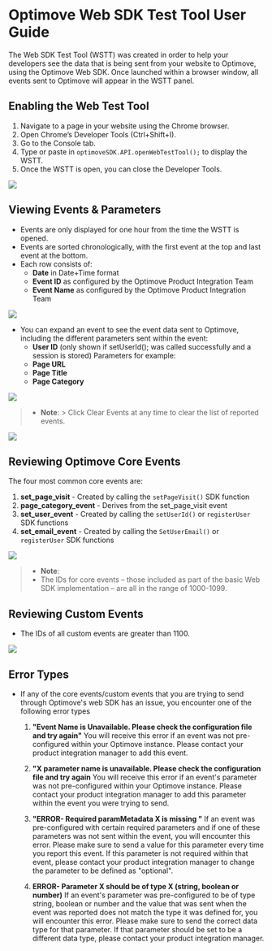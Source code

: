 # Optimove Web SDK Test Tool User Guide
The Web SDK Test Tool (WSTT) was created in order to help your developers see the data that is being sent from your website to Optimove, using the Optimove Web SDK. Once launched within a browser window, all events sent to Optimove will appear in the WSTT panel.

## Enabling the Web Test Tool
1. Navigate to a page in your website using the Chrome browser.
2. Open Chrome’s Developer Tools (Ctrl+Shift+I).
3. Go to the Console tab.
4. Type or paste in  `optimoveSDK.API.openWebTestTool();` to display the WSTT.
4. Once the WSTT is open, you can close the Developer Tools.
<p align="left"><img src="https://raw.githubusercontent.com/optimove-tech/Web-SDK-Integration-Guide/master/images/openWebTestTool-1.jpg?raw=true"></p>


## Viewing Events & Parameters
- Events are only displayed for one hour from the time the WSTT is opened.
- Events are sorted chronologically, with the first event at the top and last event at the bottom.
- Each row consists of: 
    - **Date** in Date+Time format
    - **Event ID** as configured by the Optimove Product Integration Team
    - **Event Name** as configured by the Optimove Product Integration Team
<p align="left"><img src="https://github.com/optimove-tech/Web-SDK-Integration-Guide/blob/LeslyOpti-branch1/images/openWebTestTool-3-1.png?raw=true"></p>

- You can expand an event to see the event data sent to Optimove, including the different parameters sent within the event:
    - **User ID** (only shown if setUserId(); was called successfully and a session is stored)
    Parameters for example:
   - **Page URL**
   - **Page Title**
   - **Page Category**
    

<p align="left"><img src="https://github.com/optimove-tech/Web-SDK-Integration-Guide/blob/LeslyOpti-branch1/images/openWebTestTool-4-1.png?raw=true"></p>

>- **Note**: 
		> Click Clear Events at any time to clear the list of reported events.
<p align="left"><img src="https://github.com/optimove-tech/Web-SDK-Integration-Guide/blob/LeslyOpti-branch1/images/openWebTestTool-5-1.png?raw=true"></p>

## Reviewing Optimove Core Events
The four most common core events are:
1. **set_page_visit** - Created by calling the `setPageVisit()` SDK function
2. **page_category_event** - Derives from the set_page_visit event
3. **set_user_event** - Created by calling  the `setUserId()` or `registerUser` SDK functions
4. **set_email_event** - Created by calling  the `SetUserEmail()` or `registerUser` SDK functions
<p align="left"><img src="https://raw.githubusercontent.com/optimove-tech/Web-SDK-Integration-Guide/master/images/openWebTestTool-6.jpg?raw=true"></p>

>- **Note**: 
>- The IDs for core events – those included as part of the basic Web SDK implementation – are all in the range of 1000-1099.

## Reviewing Custom Events
- The IDs of all custom events are greater than 1100.
<p align="left"><img src="https://raw.githubusercontent.com/optimove-tech/Web-SDK-Integration-Guide/master/images/openWebTestTool-7.jpg?raw=true"></p>


## Error Types
 - If any of the core events/custom events that you are trying to send through Optimove's web SDK has an issue, you encounter one of the following error types

	1. **"Event Name is Unavailable.  Please check the configuration file and try again"** 
			You will receive this error if an event was not pre-configured within your 			Optimove instance.  Please contact your product integration manager to add this event.
			
	2.   **"X parameter name is unavailable.  Please check the configuration file and try again**
		You will receive this error if an event's parameter was not pre-configured within your 			Optimove instance.  Please contact your product integration manager to add this parameter within the event you were trying to send.
		
	3. **"ERROR- Required paramMetadata X is missing "**
		If an event was pre-configured with certain required parameters and if one of these parameters was not sent within the event, you will encounter this error.  Please make sure to send a value for this parameter every time you report this event.   If this parameter is not required within that event, please contact your product integration manager to change the parameter to be defined as "optional". 
		
	4. **ERROR- Parameter X should be of type X (string, boolean or number)**
		If an event's parameter was pre-configured to be of type string, boolean or number and the value that was sent when the event was reported does not match the type it was defined for, you will encounter this error. Please make sure to send the correct data type for that parameter.   If that parameter should be set to be a different data type, please contact your product integration manager.    
